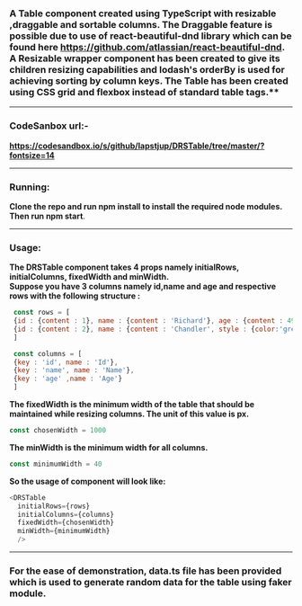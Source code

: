 ### A Table component created using TypeScript with resizable ,draggable and sortable columns. The Draggable feature is possible due to use of react-beautiful-dnd library which can be found here https://github.com/atlassian/react-beautiful-dnd. A Resizable wrapper component has been created to give its children resizing capabilities and lodash's orderBy is used for achieving sorting by column keys. The Table has been created using CSS grid and flexbox instead of standard table tags.**

<hr/>

### CodeSanbox url:-
**https://codesandbox.io/s/github/lapstjup/DRSTable/tree/master/?fontsize=14**

<hr/>

### Running:
**Clone the repo and run npm install to install the required node modules. Then run npm start**.

<hr/>

### Usage:
**The DRSTable component takes 4 props namely initialRows, initialColumns, fixedWidth and minWidth.<br/>
Suppose you have 3 columns namely id,name and age and respective rows with the following structure :**
```javascript
 const rows = [
 {id : {content : 1}, name : {content : 'Richard'}, age : {content : 49}},
 {id : {content : 2}, name : {content : 'Chandler', style : {color:'green'}}, age : {content : 29}}
 ]

 const columns = [
 {key : 'id', name : 'Id'},
 {key : 'name', name : 'Name'},
 {key : 'age' ,name : 'Age'}
 ]
 ```
**The fixedWidth is the minimum width of the table that should be maintained while resizing columns. The unit of this value is px.**

```javascript 
const chosenWidth = 1000
```

**The minWidth is the minimum width for all columns.**

```javascript 
const minimumWidth = 40
```

**So the usage of component will look like:**

```javascript
<DRSTable 
  initialRows={rows} 
  initialColumns={columns} 
  fixedWidth={chosenWidth}
  minWidth={minimumWidth}
  />
```
<hr/>

### For the ease of demonstration, data.ts file has been provided which is used to generate random data for the table using faker module.


